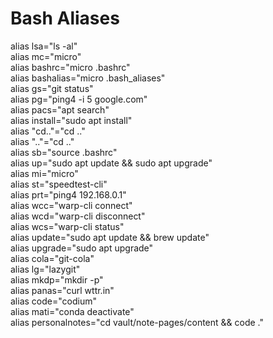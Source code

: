 # Bash Aliases  

alias lsa="ls -al"  
alias mc="micro"  
alias bashrc="micro .bashrc"  
alias bashalias="micro .bash_aliases"  
alias gs="git status"  
alias pg="ping4 -i 5 google.com"  
alias pacs="apt search"  
alias install="sudo apt install"  
alias "cd.."="cd .."  
alias ".."="cd .."  
alias sb="source .bashrc"  
alias up="sudo apt update && sudo apt upgrade"  
alias mi="micro"  
alias st="speedtest-cli"  
alias prt="ping4 192.168.0.1"  
alias wcc="warp-cli connect"  
alias wcd="warp-cli disconnect"  
alias wcs="warp-cli status"  
alias update="sudo apt update && brew update"  
alias upgrade="sudo apt upgrade"  
alias cola="git-cola"  
alias lg="lazygit"  
alias mkdp="mkdir -p"  
alias panas="curl wttr.in"  
alias code="codium"  
alias mati="conda deactivate"  
alias personalnotes="cd vault/note-pages/content && code ."
